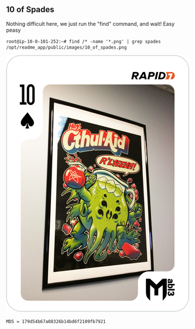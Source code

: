 ## 10 of Spades

Nothing difficult here, we just run the "find" command, and wait! Easy peasy

```
root@ip-10-0-101-252:~# find /* -name '*.png' | grep spades
/opt/readme_app/public/images/10_of_spades.png
```

![Flag](./img/img1.png)

`MD5 = 179d54b67a08326b14bd6f2109fb7921`